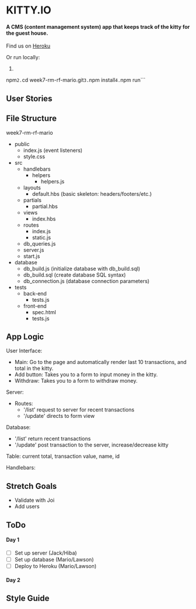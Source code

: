 # KITTY.IO

#### A CMS (content management system) app that keeps track of the kitty for the guest house.

Find us on [Heroku](#)

Or run locally:
1. ```git clone https://github.com/FACN1/week7-rm-rf-mario.git
npm```
2. ```cd week7-rm-rf-mario.git```
3. ```npm install```
4. ```npm run```

## User Stories


## File Structure
week7-rm-rf-mario
- public
  + index.js (event listeners)
  + style.css
- src
  + handlebars
    + helpers
      + helpers.js
  + layouts
    + default.hbs (basic skeleton: headers/footers/etc.)
  + partials
    + partial.hbs
  + views
    + index.hbs
  + routes
    + index.js
    + static.js
  + db_queries.js
  + server.js
  + start.js
- database
  + db_build.js (initialize database with db_build.sql)
  + db_build.sql (create database SQL syntax)
  + db_connection.js (database connection parameters)
- tests
  + back-end
    + tests.js
  + front-end
    + spec.html
    + tests.js

## App Logic
User Interface:
- Main: Go to the page and automatically render last 10 transactions, and total in the kitty.
- Add button: Takes you to a form to input money in the kitty.
- Withdraw: Takes you to a form to withdraw money.

Server:
- Routes:
  + '/list' request to server for recent transactions
  + '/update' directs to form view

Database:
- '/list' return recent transactions
- '/update' post transaction to the server, increase/decrease kitty

Table: current total, transaction value, name, id

Handlebars:

## Stretch Goals
- Validate with Joi
- Add users

## ToDo
#### Day 1
- [ ] Set up server (Jack/Hiba)
- [ ] Set up database (Mario/Lawson)
- [ ] Deploy to Heroku (Mario/Lawson)

#### Day 2


## Style Guide
